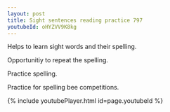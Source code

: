 ```yaml
---
layout: post
title: Sight sentences reading practice 797
youtubeId: oHYZVV9K8kg
---
```

 
 
Helps to learn sight words and their spelling.

Opportunitiy to repeat the spelling. 

Practice spelling. 
 
Practice for spelling bee competitions. 
 
{% include youtubePlayer.html id=page.youtubeId %}
 
 
